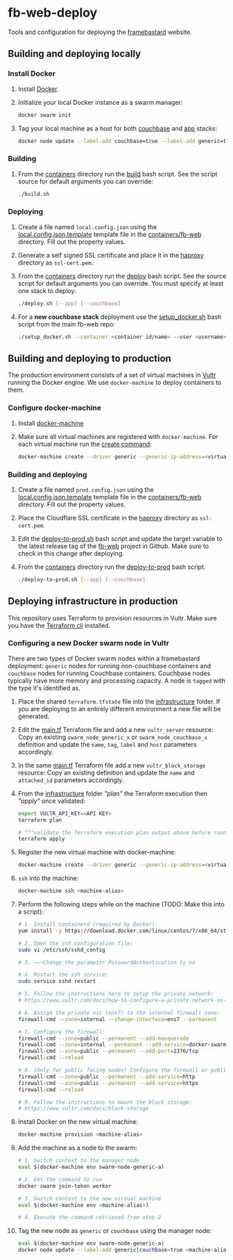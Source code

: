 # fb-web-deploy
Tools and configuration for deploying the [framebastard](https://github.com/rcashie/fb-web) website.

## Building and deploying locally

### Install Docker
1. Install [Docker](https://docs.docker.com/install/).

2. Initialize your local Docker instance as a swarm manager:
    ```sh
    docker swarm init
    ```

3. Tag your local machine as a host for both [couchbase](./containers/stack-couchbase.yml) and [app](./containers/stack-app.yml) stacks:
    ```sh
    docker node update --label-add couchbase=true --label-add generic=true "$(docker node ls -q)"
    ```

### Building

1. From the [containers](./containers) directory run the [build](./containers/build.sh) bash script. See the script source for default arguments you can override:
    ```sh
    ./build.sh
    ```

### Deploying

1. Create a file named `local.config.json` using the [local.config.json.template](./containers/fb-web/local.config.json.template) template file in the [containers/fb-web](./containers/fb-web) directory. Fill out the property values.

2. Generate a self signed SSL certificate and place it in the [haproxy](./containers/haproxy) directory as `ssl-cert.pem`.

3. From the [containers](./containers) directory run the [deploy](./containers/deploy.sh) bash script. See the source script for default arguments you can override. You must specify at least one stack to deploy:
    ```sh
    ./deploy.sh [--app] [--couchbase]
    ```

4. For a **new couchbase stack** deployment use the [setup_docker.sh](https://github.com/rcashie/fb-web/blob/master/couchbase/setup_docker.sh) bash script from the main fb-web repo:
    ```sh
    ./setup_docker.sh --container <container id/name> --user <username> --password <password>
    ```

## Building and deploying to production

The production environment consists of a set of virtual machines in [Vultr](https://www.vultr.com/) running the Docker engine. We use `docker-machine` to deploy containers to them.

### Configure docker-machine
1. Install [docker-machine](https://docs.docker.com/machine/install-machine/)

2. Make sure all virtual machines are registered with `docker-machine`. For each virtual machine run the [create command](https://docs.docker.com/machine/drivers/generic):
    ```sh
   docker-machine create --driver generic --generic-ip-address=<virtual machine ip address> --generic-ssh-key <ssh key> <machine-alias>
    ```

### Building and deploying
1. Create a file named `prod.config.json` using the [local.config.json.template](./containers/fb-web/local.config.json.template) template file in the [containers/fb-web](./containers/fb-web) directory. Fill out the property values.

2. Place the Cloudflare SSL certificate in the [haproxy](./containers/haproxy) directory as `ssl-cert.pem`.

3. Edit the [deploy-to-prod.sh](./containers/deploy-to-prod.sh) bash script and update the target variable to the latest release tag of the [fb-web](https://github.com/rcashie/fb-web) project in Github. Make sure to check in this change after deploying.

4. From the [containers](./containers) directory run the [deploy-to-prod](./containers/deploy-to-prod.sh) bash script.
    ```sh
    ./deploy-to-prod.sh [--app] [--couchbase]
    ```

## Deploying infrastructure in production
This repository uses Terraform to provision resources in Vultr. Make sure you have the [Terraform cli](https://learn.hashicorp.com/tutorials/terraform/install-cli) installed.

### Configuring a new Docker swarm node in Vultr

There are two types of Docker swarm nodes within a framebastard deployment: `generic` nodes for running non-couchbase containers and `couchbase` nodes for running Couchbase containers. Couchbase nodes typically have more memory and processing capacity. A node is `tagged` with the type it's identified as.

1. Place the shared `terraform.tfstate` file into the [infrastructure](./infrastructure) folder. If you are deploying to an entirely different environment a new file will be generated.

2. Edit the [main.tf](./infrastructure/main.tf) Terraform file and add a new `vultr_server` resource: Copy an existing `swarm_node_generic_x` or `swarm_node_couchbase_x` definition and update the `name`, `tag`, `label` and `host` parameters accordingly.

3. In the same [main.tf](./infrastructure/main.tf) Terraform file add a new `vultr_block_storage` resource: Copy an existing definition and update the `name` and `attached_id` parameters accordingly.

4. From the [infrastructure](./infrastructure) folder _"plan"_ the Terraform execution then _"apply"_ once validated:
    ```sh
    export VULTR_API_KEY=<API KEY>
    terraform plan

    # ^^^validate the Terraform execution plan output above before running the following:
    terraform apply
    ```

5. Register the new virtual machine with docker-machine:
    ```sh
    docker-machine create --driver generic --generic-ip-address=<virtual machine ip address> --generic-ssh-key <ssh key> <machine-alias>
    ```

6. `ssh` into the machine:
    ```sh
    docker-machine ssh <machine-alias>
    ```

7. Perform the following steps while on the machine (TODO: Make this into a script):
    ```sh
    # 1. Install containerd (required by Docker):
    yum install -y https://download.docker.com/linux/centos/7/x86_64/stable/Packages/containerd.io-1.2.6-3.3.el7.x86_64.rpm

    # 2. Open the ssh configuration file:
    sudo vi /etc/ssh/sshd_config

    # 3. ~~~Change the parameter PasswordAuthentication to no

    # 4. Restart the ssh service:
    sudo service sshd restart

    # 5. Follow the instructions here to setup the private network:
    # https://www.vultr.com/docs/how-to-configure-a-private-network-on-centos/

    # 6. Assign the private nic (ens7) to the internal firewall zone:
    firewall-cmd --zone=internal --change-interface=ens7 --permanent

    # 7. Configure the firewall:
    firewall-cmd --zone=public --permanent --add-masquerade             # Allows source NAT
    firewall-cmd --zone=internal --permanent --add-service=docker-swarm # Allows Docker swarm communication
    firewall-cmd --zone=public --permanent --add-port=2376/tcp          # Allows client to remote daemon coms over tls
    firewall-cmd --reload

    # 8. (Only for public facing nodes) Configure the firewall or public facing nodes:
    firewall-cmd --zone=public --permanent --add-service=http
    firewall-cmd --zone=public --permanent --add-service=https
    firewall-cmd --reload

    # 9. Follow the instructions to mount the block storage:
    # https://www.vultr.com/docs/block-storage
    ```

8. Install Docker on the new virtual machine:
    ```sh
    docker-machine provision <machine-alias>
    ```

9. Add the machine as a node to the swarm:
    ```sh
    # 1. Switch context to the manager node
    eval $(docker-machine env swarm-node-generic-a)

    # 2. Get the command to run
    docker swarm join-token worker

    # 3. Switch context to the new virtual machine
    eval $(docker-machine env <machine-alias>)

    # 4. Execute the command retrieved from step 2
    ```

10. Tag the new node as `generic` or `couchbase` using the manager node:
    ```sh
    eval $(docker-machine env swarm-node-generic-a)
    docker node update --label-add generic|couchbase=true <machine-alias>
    ```

